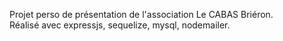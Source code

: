 Projet perso de présentation de l'association Le CABAS Briéron.
<br>Réalisé avec expressjs, sequelize, mysql, nodemailer.
